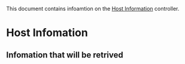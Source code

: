 This document contains infoamtion on the [Host Information](https://github.com/vKubeViewer/vkubeviewer/blob/main/controllers/hostinfo_controller.go) controller.


# Host Infomation 

## Infomation that will be retrived 
